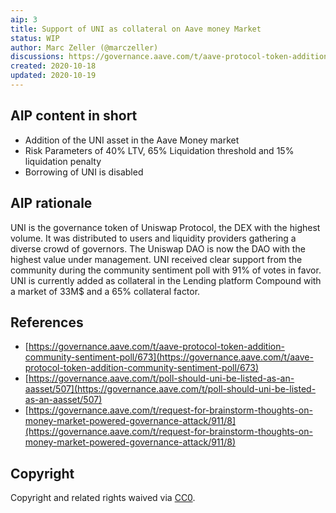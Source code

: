 ```yaml
---
aip: 3
title: Support of UNI as collateral on Aave money Market
status: WIP
author: Marc Zeller (@marczeller)
discussions: https://governance.aave.com/t/aave-protocol-token-addition-community-sentiment-poll/673
created: 2020-10-18
updated: 2020-10-19
---
```


## AIP content in short

- Addition of the UNI asset in the Aave Money market
- Risk Parameters of 40% LTV, 65% Liquidation threshold and 15% liquidation penalty
- Borrowing of UNI is disabled


## AIP rationale
UNI is the governance token of Uniswap Protocol, the DEX with the highest volume. It was distributed to users and liquidity providers gathering a diverse crowd of governors. The Uniswap DAO is now the DAO with the highest value under management.
UNI received clear support from the community during the community sentiment poll with 91% of votes in favor.
UNI is currently added as collateral in the Lending platform Compound with a market of 33M$ and a 65% collateral factor.

## References

- [https://governance.aave.com/t/aave-protocol-token-addition-community-sentiment-poll/673](https://governance.aave.com/t/aave-protocol-token-addition-community-sentiment-poll/673)
- [https://governance.aave.com/t/poll-should-uni-be-listed-as-an-aasset/507](https://governance.aave.com/t/poll-should-uni-be-listed-as-an-aasset/507)
- [https://governance.aave.com/t/request-for-brainstorm-thoughts-on-money-market-powered-governance-attack/911/8](https://governance.aave.com/t/request-for-brainstorm-thoughts-on-money-market-powered-governance-attack/911/8)


## Copyright

Copyright and related rights waived via [CC0](https://creativecommons.org/publicdomain/zero/1.0/).
